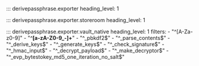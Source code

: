 ::: derivepassphrase.exporter
    heading_level: 1

::: derivepassphrase.exporter.storeroom
    heading_level: 1

::: derivepassphrase.exporter.vault_native
    heading_level: 1
    filters:
      - "^[A-Za-z0-9]"
      - "^__[a-zA-Z0-9_-]+__"
      - "^_pbkdf2$"
      - "^_parse_contents$"
      - "^_derive_keys$"
      - "^_generate_keys$"
      - "^_check_signature$"
      - "^_hmac_input$"
      - "^_decrypt_payload$"
      - "^_make_decryptor$"
      - "^_evp_bytestokey_md5_one_iteration_no_salt$"
